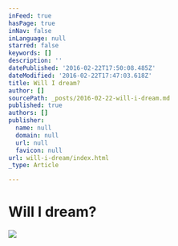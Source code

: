 ```yaml
---
inFeed: true
hasPage: true
inNav: false
inLanguage: null
starred: false
keywords: []
description: ''
datePublished: '2016-02-22T17:50:08.485Z'
dateModified: '2016-02-22T17:47:03.618Z'
title: Will I dream?
author: []
sourcePath: _posts/2016-02-22-will-i-dream.md
published: true
authors: []
publisher:
  name: null
  domain: null
  url: null
  favicon: null
url: will-i-dream/index.html
_type: Article

---
```

# Will I dream?
![](https://the-grid-user-content.s3-us-west-2.amazonaws.com/808d9f23-ee1c-41ee-aacf-f42ead942336.png)